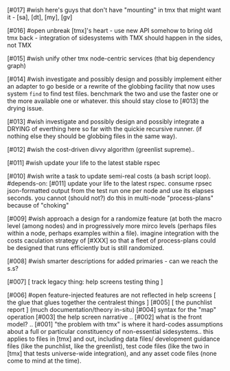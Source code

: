 [#017] #wish here's guys that don't have "mounting" in tmx that might want it -
             [sa], [dt], [my], [gv]


[#016] #open unbreak [tmx]'s heart - use new API somehow to bring old tmx back
               - integration of sidesystems with TMX should happen in the sides, not TMX


[#015] #wish unify other tmx node-centric services (that big dependency graph)


[#014] #wish investigate and possibly design and possibly implement either
             an adapter to go beside or a rewrite of the globbing facility
             that now uses system `find` to find test files. benchmark the
             two and use the faster one or the more available one or whatever.
             this should stay close to [#013] the drying issue.


[#013] #wish investigate and possibly design and possibly integrate
             a DRYING of everthing here so far with the quickie recursive
             runner. (if nothing else they should be globbing files in the
             same way).


[#012] #wish the cost-driven divvy algorithm (greenlist supreme)..


[#011] #wish update your life to the latest stable rspec


[#010] #wish write a task to update semi-real costs (a bash script loop).
             #depends-on: [#011] update your life to the latest rspec.
             consume rpsec json-formatted output from the test run one
             per node and use its elapses seconds. you cannot (should not?)
             do this in multi-node "process-plans" because of "choking"


[#009] #wish approach a design for a randomize feature (at both the macro
             level (among nodes) and in progressively more mirco levels
             (perhaps files within a node, perhaps examples within a file).
             imagine integration with the costs caculation strategy of [#XXX]
             so that a fleet of process-plans could be designed that runs
             efficiently but is still randomized.


[#008] #wish smarter descriptions for added primaries - can we reach the s.s?

[#007]       [ track legacy thing: help screens testing thing ]

[#006] #open feature-injected features are not reflected in help screens
             [ the glue that glues together the centralest things ]
[#005]       [ the punchlist report ]  (much documentation/theory in-situ)
[#004]       syntax for the "map" operation
[#003]       the help screen narrative ..
[#002]       what is the front model? ..
[#001]       "the problem with tmx" is where it hard-codes assumptions about
             a full or particular constituency of non-essential sidesystems..
             this applies to files in [tmx] and out, including data files/
             development guidance files (like the punchlist, like the
             greenlist), test code files (like the two in [tmx] that tests
             universe-wide integration), and any asset code files (none
             come to mind at the time).
